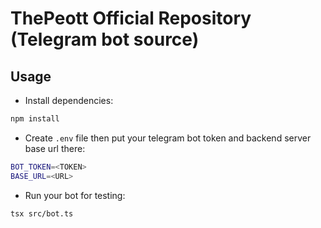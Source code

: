 #  ThePeott Official Repository (Telegram bot source) 

## Usage
- Install dependencies:
```bash
npm install
```
- Create `.env` file then put your telegram bot token and backend server base url there:
```bash
BOT_TOKEN=<TOKEN>
BASE_URL=<URL>
```
- Run your bot for testing:
```bash
tsx src/bot.ts
```
